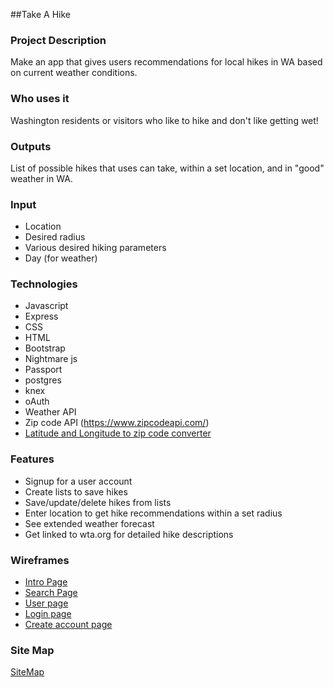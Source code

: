 ##Take A Hike

### Project Description

Make an app that gives users recommendations for local hikes in WA based on current weather conditions.

### Who uses it

Washington residents or visitors who like to hike and don't like getting wet!

### Outputs

List of possible hikes that uses can take, within a set location, and in "good" weather in WA.

### Input

- Location
- Desired radius
- Various desired hiking parameters
- Day (for weather)

### Technologies
- Javascript
- Express
- CSS
- HTML
- Bootstrap
- Nightmare js
- Passport
- postgres
- knex
- oAuth
- Weather API
- Zip code API (https://www.zipcodeapi.com/)
- [Latitude and Longitude to zip code converter](https://developers.google.com/maps/documentation/geocoding/intro#ReverseGeocoding)

### Features

- Signup for a user account
- Create lists to save hikes
- Save/update/delete hikes from lists
- Enter location to get hike recommendations within a set radius
- See extended weather forecast
- Get linked to wta.org for detailed hike descriptions

### Wireframes
- [Intro Page](https://wireframe.cc/U77zgJ)
- [Search Page](https://wireframe.cc/qiD9Uj)
- [User page](https://wireframe.cc/SlbVEB)
- [Login page](https://wireframe.cc/KQQXIg)
- [Create account page](https://wireframe.cc/xX5mzG)


### Site Map
[SiteMap](https://docs.google.com/drawings/d/1Jq2oxTl2ohGSNpi5BduJFblOwwGwdVJ021cfo5fvvT4/edit?usp=sharing)
